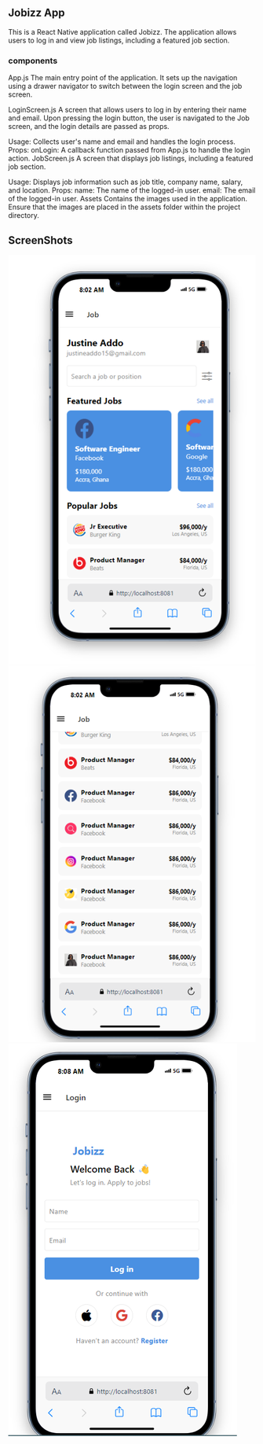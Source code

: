 

## Jobizz App

This is a React Native application called Jobizz. The application allows users to log in and view job listings, including a featured job section.

### components
App.js
The main entry point of the application. It sets up the navigation using a drawer navigator to switch between the login screen and the job screen.

LoginScreen.js
A screen that allows users to log in by entering their name and email. Upon pressing the login button, the user is navigated to the Job screen, and the login details are passed as props.

Usage: Collects user's name and email and handles the login process.
Props:
onLogin: A callback function passed from App.js to handle the login action.
JobScreen.js
A screen that displays job listings, including a featured job section.

Usage: Displays job information such as job title, company name, salary, and location.
Props:
name: The name of the logged-in user.
email: The email of the logged-in user.
Assets
Contains the images used in the application. Ensure that the images are placed in the assets folder within the project directory.

## ScreenShots
![alt text](<assets/Screenshot 2024-06-19 080719.png>)
![alt text](<assets/Screenshot 2024-06-19 080755.png>)
![alt text](<assets/Screenshot 2024-06-19 080826.png>)